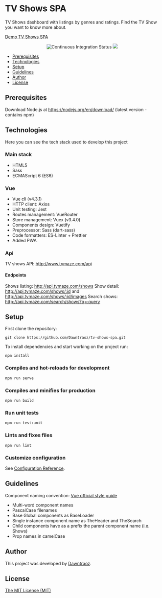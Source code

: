 # TV Shows SPA
TV Shows dashboard with listings by genres and ratings. Find the TV Show you want to know more about.

[Demo TV Shows SPA](https://tv-shows-spa.herokuapp.com/)

<p align="center">
  <img src="https://github.com/Dawntraoz/tv-shows-spa/workflows/CI/badge.svg?branch=master&event=push" alt="Continuous Integration Status" />
  <img src="https://codecov.io/gh/Dawntraoz/tv-shows-spa/branch/master/graph/badge.svg?token=3G7I00TGBU" />
</p>

- [Prerequisites](#prerequisites)
- [Technologies](#technologies)
- [Setup](#setup)
- [Guidelines](#guidelines)
- [Author](#author)
- [License](#license)

## Prerequisites
Download Node.js at https://nodejs.org/en/download/ (latest version - contains npm)

## Technologies
Here you can see the tech stack used to develop this project

### Main stack
- HTML5
- Sass
- ECMAScript 6 (ES6)

### Vue
- Vue cli (v4.3.1)
- HTTP client: Axios
- Unit testing: Jest
- Routes management: VueRouter
- Store management: Vuex (v3.4.0)
- Components design: Vuetify
- Preprocessor: Sass (dart-sass)
- Code formatters: ES-Linter + Prettier
- Added PWA


### Api
TV shows API: http://www.tvmaze.com/api

#### Endpoints
Shows listing: http://api.tvmaze.com/shows
Show detail: http://api.tvmaze.com/shows/:id and http://api.tvmaze.com/shows/:id/images
Search shows: http://api.tvmaze.com/search/shows?q=:query

## Setup
First clone the repository:
```
git clone https://github.com/Dawntraoz/tv-shows-spa.git
```

To install dependencies and start working on the project run:
```
npm install
```

### Compiles and hot-reloads for development
```
npm run serve
```

### Compiles and minifies for production
```
npm run build
```

### Run unit tests
```
npm run test:unit
```

### Lints and fixes files
```
npm run lint
```

### Customize configuration
See [Configuration Reference](https://cli.vuejs.org/config/).

## Guidelines
Component naming convention: [Vue official style guide](https://vuejs.org/v2/style-guide)
- Multi-word component names
- PascalCase filenames
- Base Global components as BaseLoader
- Single instance component name as TheHeader and TheSearch
- Child components have as a prefix the parent component name (i.e. Shows)
- Prop names in camelCase

## Author

This project was developed by [Dawntraoz](https://github.com/Dawntraoz).

## License

[The MIT License (MIT)](https://github.com/Dawntraoz/tv-shows-spa/blob/master/LICENSE)
